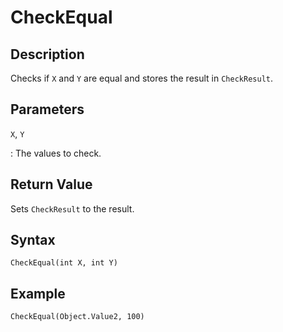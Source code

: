 # CheckEqual

## Description
Checks if `X` and `Y` are equal and stores the result in `CheckResult`.

## Parameters
`X`, `Y`

:   The values to check.

## Return Value
Sets `CheckResult` to the result.

## Syntax
```
CheckEqual(int X, int Y)
```

## Example
```
CheckEqual(Object.Value2, 100)
```